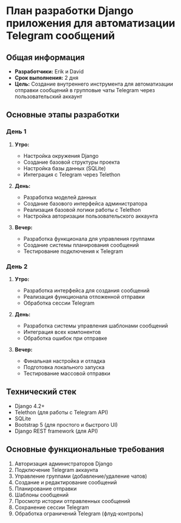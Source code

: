# План разработки Django приложения для автоматизации Telegram сообщений

## Общая информация

- **Разработчики:** Erik и David
- **Срок выполнения:** 2 дня
- **Цель:** Создание внутреннего инструмента для автоматизации отправки сообщений в групповые чаты Telegram через пользовательский аккаунт

## Основные этапы разработки

### День 1

1. **Утро:**

   - Настройка окружения Django
   - Создание базовой структуры проекта
   - Настройка базы данных (SQLite)
   - Интеграция с Telegram через Telethon
2. **День:**

   - Разработка моделей данных
   - Создание базового интерфейса администратора
   - Реализация базовой логики работы с Telethon
   - Настройка авторизации пользовательского аккаунта
3. **Вечер:**

   - Разработка функционала для управления группами
   - Создание системы планирования сообщений
   - Тестирование подключения к Telegram

### День 2

1. **Утро:**

   - Разработка интерфейса для создания сообщений
   - Реализация функционала отложенной отправки
   - Обработка сессии Telegram
2. **День:**

   - Разработка системы управления шаблонами сообщений
   - Интеграция всех компонентов
   - Обработка ошибок при отправке
3. **Вечер:**

   - Финальная настройка и отладка
   - Подготовка локального запуска
   - Тестирование массовой отправки

## Технический стек

- Django 4.2+
- Telethon (для работы с Telegram API)
- SQLite
- Bootstrap 5 (для простого и быстрого UI)
- Django REST framework (для API)

## Основные функциональные требования

1. Авторизация администраторов Django
2. Подключение Telegram аккаунта
3. Управление группами (добавление/удаление чатов)
4. Создание и редактирование сообщений
5. Планирование отправки
6. Шаблоны сообщений
7. Просмотр истории отправленных сообщений
8. Сохранение сессии Telegram
9. Обработка ограничений Telegram (флуд-контроль)
